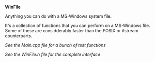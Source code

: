 **WinFile**

Anything you can do with a MS-Windows system file.

It's a collection of functions that you can perform on a MS-Windows file.
Some of these are considderably faster than the POSIX or ifstream counterparts.

*See the Main.cpp file for a bunch of test functions*

*See the WinFile.h file for the complete interface*
